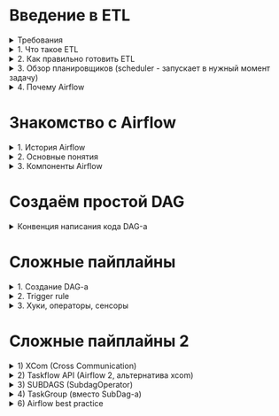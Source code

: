 # Введение в ETL 

<details>
<summary>Требования</summary>
  
- Базовый уровень Python
- Здравый смысл
- Понимание проектирования DWH - Data Warehouse, инструментов для реализации ETL (чтобы правильно забирать данные или складывать в хранилище)
</details>

<details>
<summary>1. Что такое ETL</summary>

- Это перенос данных из одного или нескольких источников в большое хранилище данных
- Когда необходимо внедрить ETL? Если бизнес состоит из многих частей (АБС, СРМ, ПРМ, Терминалы, ИБ, ПРО, МОБИ,...) и есть связи между ними и их БД в разных местах
- Когда не обязательно внедрять ETL? Если бизнес состоит из 1-3 небольших частей, записей мало
  
Расшифровка аббревиатуры ETL:
- **E**xtract - извлечение (из CSV, DB Table, API…)
- **T**ransform - преобразование (с помощью Python удаление дубликатов, изменение форматов…)
- **L**oad - загрузка (insert в DWH)

- Порядок действий соответсвует порядку букв в аббревиатуре: 1 - E, 2 - T, 3 - L. Минус такого порядка в том, что при неправильном преобразовании сырых данных приходится заново извлекать эти данные.
- Поэтому в некоторых случаях порядок ETL меняют на ELT - сначала извлекают сырые данные, потом загружают их в хранилище и в конце преобразовывают в нужный формат. При таком подходе, если будут ошибки в преобразовании, то сырые данные не надо заново извлекать, достаточно обращаться в хранилище, что экономит время и ресурсы.
- Когда говорят "ETL", то имеют ввиду либо ETL, либо ELT, когда говорят "ELT", то точно имеют ввиду ELT
</details>

<details>
<summary>2. Как правильно готовить ETL</summary>
  
    1. Принципы построения ETL
        1. Простой и чистый код
        2. Единообразные пайплайны (пайплайн - этапы работы с данными, забор, загрузка, преобразование)
        3. Время выполнения пайплайна (если долго, то что-то не так)
        4. Меньше сетевого трафика (экономия ресурсов)
        5. Работа с репликой (чтобы не нагружать основной БД)
        6. Оптимизация забора (запроса) данных
        7. Партицирование
        8. Инкрементальный пересчет витрин (снепшоты, не обязательно каждый раз пересчитывать данные с самого начала)
        9. Загрузка всего без ограничений (сырые данные из источников)
        10. Избавляться от неактуального (аудит пайплайнов - оставлять только нужные)
        11. Идемпотентность
        12. Аудиторский след (сырые данные хранить в DWH, чтобы в случае ошибки заново на месте пересчитать (ELT))
    2. Будьте готовы
        1. Отсутствие целостности (данные в источниках не всегда идеальны, мелкие несоответствия будут)
        2. Сетевые проблемы (идемпотентность должно решать эту проблему)
        3. Незапланированные изменения (в БД или АПИ, когда разработчики проектов не сообщают дата-инженеру об изменениях) 
        4. Пайплайны будут задерживаться (акции продукта, заполнение памяти, ...), необходимо контролировать важные пайплайны
        5. Данные из разных системах противоречивы (для одной записи одна система хранит - дни, другая - сумму, другая - сумму фрода)
</details>

<details>
<summary>3. Обзор планировщиков (scheduler - запускает в нужный момент задачу)</summary>
  
    1. CRON
        1. «+» Максимально простой, «-» максимально простой
    2. Jenkins/gitlab CI
        1.  Предназначено больше для. CI/CD
    3. Написать свой (google, yandex,...)
    4. Платные - дорогие, нет доступа к коду, есть поддержка, визуальный редактор
    5. Опен сорс - бесплатно, можно посмотреть код, можно контрибютить, риск ошибок в коде (Apache Oozie, NiFi, Luigi, Airflow (Python); Talend (Java)) 
</details>

<details>
<summary>4. Почему Airflow</summary>
  
    1. Open source
    2. Отличная документация
    3. Простой код на Python 
    4. Удобный UI
    5. Алертинг и мониторинг
    6. Интеграция с основными источниками
    7. Кастомизация
    8. Масштабирование (докер, кластеры)
    9. Большое комьюнити
</details>

# Знакомство с Airflow

<details>
<summary>1. История Airflow</summary>

    1. Октябрь 2014 - создание Airflow в Airbnb (Open source)
    2. Март 2016 - передали в Apache Incubator 
    3. Январь 2019 - top-level проект 
    4. Конец 2020 - Airflow 2.0
</details>
<details>
<summary>2. Основные понятия</summary>
  
    1. DAG (Directed Acyclic Graph) - однонаправленный ацикличный (без циклов) граф, то есть всегда будет один конечный результат
        1. Каждая вершина - одна задача (Task)
        2. Рёбра - зависимости между Task-ами
        3. Task
            1. Сущность Operator - выполняет конкретную задачу
            2. Сущность Sensor (вид Task-a, специальный тип Operator-а) - дожидается выполнения события
            3. Сначала запускается Task, не имеющий предшественников, после его отработки выполняются те Task-и, которые зависят от предыдущего, до тех пор пока не доходят до последнего
            4. Task-и объединяются в DAG по смыслу (Task1 - ждём появление записи, Task2 - забираем к себе, Task3 - преобразовываем, Task4 - отправляем уведомление о выполнении DAG-a)
            5. DAG-ов может быть очень много
            6. Task-и время от времени  падают (по какой-то причине), после падения Task переходит в состояние «RETRY», перезапускается (по умолчанию 3 раза). После 3-ей безуспешной попытки переходит в состояние «FAILED», а последующие за ним Task-и в состояние «UPSTREAM-FAILED», потом сам DAG переходит в состояние «FAILED», об этом получаем уведомление или видим в UI
        4. После объявления DAG-а можем поставить его на расписание (под капотом Airflow работает CRON), можем использовать alias-ы для указывание времени типа @none, @once, @daily
</details>
<details>
<summary>3. Компоненты Airflow</summary>
  
    1. Webserver (Страница Airflow)
        1. Показывает внешний вид DAG-ов (берёт данные из DAG Directory)
        2. Показывает статусы выполнения DAG-ов (берёт данные из Metadata)
        3. Есть кнопки перезапуска, отладки
        
    2. Scheduler (Планировщик)
        1. По умолчанию 1 раз в минуту анализирует DAG-и (DAG Directory)
        2. Создаёт DAG Run (экземпляр DAG-а) в момент когда должен запуститься DAG (DAG Run имеет параметром «execution_date» - начала предыдущего периода (если запуск 15 сентября, то значение будет 14-ое))
        3. Создаёт Task Instance - каждый Task генерируется в отдельный Task Instance и этот instance привязывается к DAG-у, для них тоже прокидывается «execution_date»
        4. Ставит Task-и в очередь
        5. Для выполнения активных Task-ов планировщик (scheduler) использует указанный у нас в настройках «executor»
    3. Executor (Исполнитель Task Instance-а)
        1. Механизм с помощью которого запускаются Task Instance-ы
        2. Работает в одной связке с планировщиком, то есть когда запускаете процесс планировщика, executor запускается в том же самом процессе
        3. Категории 
            1. Локальные (исполняются на той же машине, на котором есть Scheduler)
                1. SequentialExecutor - последовательно запускает задачи и на время их выполнения приостанавливает планировщик, другие задачи не ставятся в очередь, что неудобно (по умолчанию Airflow подсказывает заменить его на хотя бы LocalExecutor)
                2. LocalExecutor - на каждую задачу запускает отдельный процесс, позволяет параллельно запускать столько задач, сколько позволяет генерировать машина. Тоже не рекомендуется на проде, так как низкоустойчив - если машина остановится, то и планировщик остановится и в конце Airflow остановится 
                3. DebugExecutor - нужен только для того, чтобы запускать DAG-и из среды разработки
            2. Нелокальные (могут запускать таски удаленно, Scheduler на другой машине)
                1. CeleryExecutor
                    1. Может иметь несколько Worker-ов на разных машинах, требует дополнительные настройки брокер-сообщений (Redis, RabbitMQ)
                    2. Позволяет масштабировать Airfow подключением нового Worker-а
                    3. При подключении нового Worker-а часть задач переходят к нему, если с одним Worker-ом что-то пошло не так, то эта задача переадресует на другие работающие Worker-ы
                2. DaskExecutor (делает тоже самое что и CeleryExecutor только библиотекой Dask)
                3. KubernetesExecutor - на каждый Task Instance запускает новый Worker на отдельном pod-e в k8. «+» Появляется динамическое распределение ресурсов, «-» - необходимо уметь поднять и настроить k8
                4. CeleryKubernetesExecutor - одновременно держит 2 executor-a и, в зависимости от Task-а (а именно, параметра queue в Task-e), выполняется либо 1-ым, либо 2-ым executor-ом
                5. Custom
    4. Worker (Обработчик задач)
            1. Процесс, в котором исполняются задачи
            2. В зависимости от executor-а может быть запущен локально на той же машине что и scheduler или на другой машине
    5. METADATA DATABASE (Информация о состоянии всех пайплайнов)
            1. DAG (Инфо об абстрактном DAG-е)
            2. DAG Run (Инфо о конкретных запусках DAG-a - DAG Run-ов)
            3. Task Instance (Инфо когда запустился, как завершился, сколько попыток,…)
            4. Variable (Глобальные переменные)
            5. Connection (Связи с БД, API, ...)
            6. XCom
            7. ….
</details>

# Создаём простой DAG

<details>
<summary>Конвенция написания кода DAG-а</summary>
  
```
1. Создаём питоновский файл dag_name.py
2. Составление кода DAG-а в dag_name.py:
    1. "Шапка описание" - комментарии про то что делает DAG
    2. Импорт необходимых библиотек
		from airflow import DAG
		from airflow.utils.dates import days_ago
		import logging

		from airflow.operators.dummy_operator import DummyOperator
		from airflow.operators.bash import BashOperator
		from airflow.operators.python_operator import PythonOperator

    3. Тело кода DAG-а  
      
      DEFAULT_ARGS = {
        ’start_date’: days_ago(2), # 2 instance-а    
        ‘owner’: ‘abubakr’,    
        ‘poke_interval’: 600 
      }

      with DAG(    
        ‘dag_name’,    
        schedule_interval=‘@daily’,      
        default_args=DEFAULT_ARGS,    
        max_active_runs=1, # 1 Task Instance может быть в активном (running) состоянии     
        tags=[‘dag_tag1’, ‘dag_tag2’] 
      ) as dag:      
        dummy = DummyOperator(task_id=‘dummy’)      
        echo_ds = BashOperator(        
          task_id=‘echo_ds’,        
          bash_command=‘echo {{ ds }}’        
          dag=dag     
        )      
        
        def hello_world_func():         
          logging.info(‘Hello world’)      
        hello_world = PythonOperator(        
          taks_id=‘hello_world’,        
          python_callable=hello_world_func,        
          dag=dag     
        )      
        dummy >> [echo_ds, hello_world]


Документацию DAG-a можно добавить как: 

dag.doc_md = __doc__
dag_name.doc_md

```
</details>


# Сложные пайплайны

<details>
<summary>1. Создание DAG-a</summary>

    1. Способы создания  DAG-a:
        1. Создание переменной класса DAG (dag_name=DAG(…)). Каждый созданный Task надо привязывать к созданному DAG-у (внутри Task-a в параметр dag присваивать переменную DAG: dag=dag_name)  	
	dag_name = DAG(   
		"owner_name",    
		schedule_interval='@daily',    
  		default_args=DEFAULT_ARGS,    
    		max_active_runs=1,    
      		tags=['tag1', 'tag2'] 
	)
	
	wait_until_6am = TimeFeltaSensor(    
 		task_id='wait_until6am',    
   		delta=timedelta(seconds=6*60*60), # 6 часов    
     		dag=dag_name 
     	) 

      
        2. Создание переменной класса DAG через контекстный менеджер (with DAG(…)). DAG автоматически назначается Task-ам внутри контекста (не надо привязывать каждый Task отдельно как в пункте 1.1.1)  
	with DAG(    
 		dag_id='some_id',    
   		schedule_interval='@daily',    
     		default_args=DEFAULT_ARGS,    
       		max_active_runs=1,    
	 	tags=['tag1', 'tag2']    
   	) as dag_name:         
    		wait_until_6am = TimeFeltaSensor(       
      			task_id='wait_until6am',       
	 		delta=timedelta(seconds=6*60*60), # 6 часов    
    		) 
      
        3. Создание DAG-a с помощью декоратора, набрасываем функцию со списком Task-ов внутри, оборачиваем его в декоратор и таким образом получаем переменную класса DAG,  переменную присваиваем глобальной области видимости  (необходимо знать декораторы в Python)  
	
 	@dag(    
  		start_date=days_ago(2),    
    		dag_id='some_id',    
      		schedule_interval='@daily',   
		default_args=DEFAULT_ARGS,    
  		max_active_runs=1,    
    		tags=['tag1', 'tag2']    
    	)  
     	
      	def generate_dag():     
       		wait_until_6am = TimeFeltaSensor(        
	 		task_id='wait_until6am',        
    			delta=timedelta(seconds=6*60*60), # 6 часов     
       		)  
	 
  	dag = generate_dag()  
   
    2. default_args = {    
    	'owner': 'owner_name',    
     	'queue': 'queue_name', # очередь, в которую становится Task    
      	'pool': 'user_pool',    
       	'email': ['name@example.com'],    
	'email_on_failure': False,    
 	'email_on_retry': False,    
  	'depends_on_past': False, # Task в данной DAG Instance будет запущен только в тот момент, когда этот же Task в предыдущем (за предыдущий период) DAG Instanc-e уже был отработан    
   	'wait_for_downstream': False, # Task ждёт окончание работы всех Task-ов, зависящих от этого     
    	'retries': 3,    
     	'retry_delay': timedelta(minutes=5),    
      	'priority_weight': 10,    
       	'start_date': detetime(2024, 1, 1),    
	'end_date': detetime(2026, 1, 1),    
 	'sla': timedelta(hours=2),    
  	'execution_timeout': timedelta(seconds=300),    
   	'on_failure_callback': some_function,    
    	'on_success_callback': some_other_function,    
     	'on_retry_callback': another_function,    
      	'sla_miss_callback': yet_another_function,    
       	'trigger_rule': 'all_success', 
	}

</details>

<details>
<summary>2. Trigger rule</summary>

    В каком  состоянии должны быть предыдущие Task-и, чтобы Task который от них зависит сработал, по умолчанию all_success
    1. all_success
    2. all_failed
    3. all_done (все предыдущие Task-и должны перейти в одно из этих состояний: SUCCESS, SKIPPED, FAILED, UPSTREAM_FAILED)
    4. one_failed (хотя бы один из предыдущих Task-ов перейдёт в состояние FAILED)
    5. one_success (хотя бы один из предыдущих Task-ов перейдёт в состояние SUCCESS)
    6. none_failed
    7. none_failed_or_skepped
    8. none_skipped
    9. dummy (в любом случае должен сработать)
</details>

<details>
<summary>3. Хуки, операторы, сенсоры</summary>

    1. Хуки - интерфейс для соединения, в нём скрывается low-level код для работы с источником
        1. CONNECTIONS (нужны для системного управления параметрами подключения к различным системам). У каждого connection-a есть свой уникальный ключ - conn_id, их можно использовать напрямую или через хуки.  
		Пример через хуки:  
		from airflow.hooks 
		import BaseHook import logging 
	
		logging.info(BaseHook.get_connection('conn_id').password)

        2. Hooks:
            1. S3Hook
            2. DockerHook
            3. HDFSHook
            4. HttpHook
            5. MsSqlHook
            6. MySqlHook
            7. OracleHook
            8. PigCliHook
            9. PostgresHook
            10. SqliteHook
    2. Операторы - параметризуемые шаблоны для Task-ов
        1. BashOperator
        2. PythonOperator
        3. EmailOperator
        4. PostgresOperator
        5. MySqlOperator
        6. MsSqlOperator
        7. HiveOperator
        8. SImpleHttpOperator
        9. SlackAPIOperator
        10. PrestoToMySqlOperator
        11. TriggerDagRunOperator
    3. Сенсоры - ожидают момента наступления какого-либо события
        1. Параметры
            1. timeout - время в секундах, прежде чем сенсор перейдёт в состояние FAILED
            2. soft_fail (bool) - при FAILED-е сенсор переходит в состояние SKIPPED
            3. poke_interval - время в секундах между попытками, в которые сенсор будет выяснять отработало ли событие 
            4. mode (либо poke, либо reschedule) - poke держит worker активным, а reschedule  даёт возможность снижать нагрузку, давая возможность не держать активно worker и освобождать
        2. Sensors
            1. ExternalTaskSensor - логически связывает меджу собой DAG-и 	
	    
     	is_payments_done = ExternalTaskSensor( 		
      		task_id="is_payments_done", 		
		external_dag_id='load_payments', 		
  		external_task_id='end', 		
    		timeout=600, 		
      		allowed_states=['success'], 		
		failed_states=['failed', 'skepped'], 		
  		mode="reschedule" 	
    	)
        
	    2. SqlSensor - дожидается когда в результатах запроса возвращается хотя бы 1 строка
            3. TimeDeltaSensor 
            4. HdfsSensor
            5. PythonSensor
            6. DayOfWeekSensor
        3. Branching [Ветвление](https://bigdataschool.ru/blog/branching-in-dag-airflow-with-operators.html)
            1. BranchPythonOperator 
	    Функция, поверх которой работает BranchPythonOperator должна вернуть названия одного/нескольких Task-ов, которые начнут работать после завершения этого Task-а, все которые не будут упомянуты в выводе этой функции перейдут в состояние SKEPPED и пропустятся. Если функция ничего не вернёт (None), то у нас пропустятся все  Task-и, которые зависят от этого Task-a  
     
	Пример:  
     	
      def select_random_func():    
		return random.choice(['task_1', 'task_2', 'task_3'])  
     
     start = DummyOperator(task_id='start')  
     
     select_random = BranchPythonOperator(    
     	task_id='select_random',    
      	python_callable=select_random_func 
     )  
     
     task_1 = DummyOperator(task_id='task_1') 
     task_2 = DummyOperator(task_id='task_2') 
     task_3 = DummyOperator(task_id='task_3')  
     
     start >> select_random >> [task_1, task_2, task3] 
            
	    2. ShortCircuitOperator - возвращает bool  def is_weekend_func(execution_dt):    
     
     exec_day = datetime.strptime(execution_dt, '%Y-%m-%d').weekday()    
     	return exec_day in [5, 6]  
     weekend_only = ShortCircuitOperator(    
     	task_id='weekend_only',    
      	python_callable=is_weekend_func,    
       	op_kwargs={'execution_dt': '{{ ds }}'} 
     )  
     
     some_task = DummyOperator(task_id='some_task')  
     
     start >> weekend_only >> some_task 
     
	3. BranchDateTimeOperator
        4. Шаблоны Jinja
            1. Шаблонизация (templates) {{ execution_date }}, {{ ds }}, {{ conf }}
            2. Macros  
	    	macros.datetime 
      		macros.timedelta 
		macros.time 
  		macros.uuid 
    		macros.random   
      
      Примеры: 
      	'{{ macros.datetime.now() }}' 
       	'{{ execution_date - macros.timedelta(days=5) }}'   
	
 	Можно создавать пользовательские макросы
  
        5. Аргументы для PythonOperator 
	- op_args 
 	- op_kwargs 
  	- templates_dict 
   	- provide_context
    
</details>

# Сложные пайплайны 2
<details>

<summary>1) XCom (Cross Communication)</summary>

	Способ общения Task-ов между собой, по умолчанию Task-и изолированы друг от друга
	Иногда надо передать результат работы одного таска в другой, где может применяться xcom
	Параметры xcom - dag_id, task_id, key

	Методы: 
	xcom_push - передаёт параметры в другой Task
	xcom_pull - забирает параметры из другого Task-а

	 xcom передаёт не большие данные
	в Airflow 2 можете написать свой бэкенд и передавать любой размер

	Примеры: явный и неявный способ передачи  	def explicit_push_func(**kwargs): # явный
		kwargs['ti'].xcom_push(value='Hello world', key='hi')
	
	def implicit_push_func(): # неявный
		return 'Some string from function'

	explicit_push = PythonOperator( 		task_id='explicit_push',
		python_callable=explicit_push_func,
		provide_context=True 	)

	implicit_push = PythonOperator(
		task_id='implicit_push',
		python_callable=implicit_push_func
	)

	------------------------------------------

	Способы чтения 

	def print_both_func(**kwargs): 		logging.info('---------------')
		logging.info(kwargs['ti'].xcom_pull(task_ids='explicit_push', key='hi')) # через xcom_pull
		logging.info(kwargs['templates_dict']['implicit']) # через  jinja
		logging.info('---------------')

	print_both = PythonOperator(
		task_id='print_both',
		python_callable=print_both_func,
		templates_dict={'implicit': '{{ ti.xcom_pull(task_ids="implicit_push") {}}'},
		provide_context=True
	)
</details>
<details>

<summary>2) Taskflow API (Airflow 2, альтернатива xcom)</summary>

	Каждый таск взаимодействуют друг с другом напрямую - результат работы одного  таска является входными параметрами для второго таска, а результат 2-го таска входные параметры 3-ьего таска

	Пример:
		
	@dag(
		default_args=DEFAULT_ARGS,
		schedule_interval='@daily',
		tags=['tag_1']   	) 
	
	def some_taskflow():
		
		@task
		def list_of_nums():
			return [1, 2, 3, 4, 5]
		
		@task
		def sum_nums(nums: list):
			return sum(nums)

		@task
		def print_sum(total: int):
			logging.info(str(total))

		print_sum(sum_nums(list_of_nums()))

	some_taskflow_dag = some_taskflow()

</details>

<details>

<summary>3) SUBDAGS (SubdagOperator)</summary>


	def subdag(parent_dag_name, child_dag_name, args):
		dag_subdag = DAG(
			dag_id=f'{parent_dag_name}.{child_dag_name}',
			default_args=args,
			start_date=days_ago(2),
			schedule_interval="@daily",
		)

		for i in range(5):
			DummyOperator(
				task_id=f'{child_dag_name}-task-{i+1}',
				default_args=args,
				dag=subdag,
			)
		
		return dag_subdag

	----------------------------------------------
		
	 Основной DAG: 

	with DAG(
			DAG_NAME,
			schedule_interval='@daily',
			default_args=DEFAULT_ARGS,
			max_active_runs=1,
			tags=['tag_1'],
		) as dag:
		
		start = DummyOperator(task_id='start')
		dummy = DummyOperator(task_id='dummy')	
		end = DummyOperator(task_id='end')

		section_1 = SubDagOperator(
			task_id='section-1',
			subdag=subdag(DAG_NAME, 'section-1', DEFAULT_ARGS),
		)

		section_2 = SubDagOperator(
			task_id='section-2',
			subdag=subdag(DAG_NAME, 'section-2', DEFAULT_ARGS),
		)

		start >> section_1 >> dummy >> section_2 >> end


	- Расписание у дага и сабдага должны совпадать
	- Название сабдагов: parent.child
	- Состояние сабдага и таска SubDagOperator независимы
	- По возможности избегайте сабдаги (сырая концепция, состояние сабдага нестабилен, в Airflow 3 хотят от него избавиться)

</details>

<details>

<summary>4) TaskGroup (вместо SubDag-a)</summary>

	with DAG(
		'some_taskgroup',
		schedule_args=DEFAULT_ARGS,
		max_active_runs=1,
		tags=['tag_1']
		) as dag:
		
		start = DummyOperator(task_id='start')

		with TaskGroup(group_id='group1') as tg1:
			for i in range(5)
				DummyOperator(task_id=f'task-{i+1}')
		
		dummy = DummyOperator(task_id='dummy')	

		with TaskGroup(group_id='group2') as tg2:
			for i in range(5)
				DummyOperator(task_id=f'task-{i+1}')
		
		end = DummyOperator(task_id='end')

		start >> tg1 >> dummy >> tg2 >> end

	Чем много тасков группировать, сначала необходимо подумать "может сделать несколько DAG-ов вместо одного с большим количеством Task-ов в TaskGroup"  5) Динамическое создание DAG-ов (необязательно вручную пилить каждый даг)
	Требования
	- Скрипты должны находиться в DAG_FOLDER
	- dag в globals()
	
	Варианты
	- Статичная генерация нескольких одинаковых дагов (конструктор дага)
	- Генерация дага из глобальных переменных/соединений 
	- Генерация дага на основе json/yaml-файла (этот вариант рекомендуется в курсе)
		Автопилот - скрипт, который из json-а генерирует даги

</details>

<details>

<summary>6) Airflow best practice</summary>

	- Сохраняйте идемпотентность
	- Не храните пароли в коде (есть connecion-ы)
	- Не храните файлы локально (Worker-ов несколько и файл на другой машине), вместо этого храните в S3, HDFS,...
	- Убирайте лишний код вернего уровня
		- Всю логику переносите в код таска
	- Не используйте переменные Airflow 
		- Загружайте переменные из Jinja
		- Загружайте переменные внутри таска
		- Используйте переменные окружения

</details>
